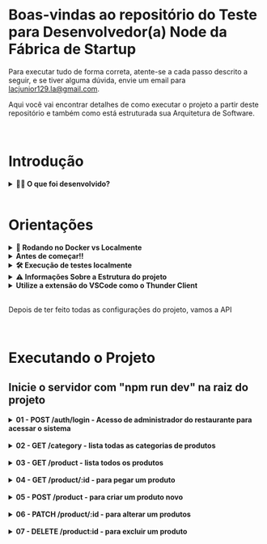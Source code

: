 # Boas-vindas ao repositório do Teste para Desenvolvedor(a) Node da Fábrica de Startup

  Para executar tudo de forma correta, atente-se a cada passo descrito a seguir, e se tiver alguma dúvida, envie um email para lacjunior129.la@gmail.com.

  Aqui você vai encontrar detalhes de como executar o projeto a partir deste repositório e também como está estruturada sua Arquitetura de Software.

<br>

# Introdução

<details>
  <summary><strong> 👨‍💻 O que foi desenvolvido?</strong></summary>

  Este projeto foi desenvolvido utilizando os princípios de Programação Orientada a Objetos(`POO`) para a construção de uma API com `CRUD` para gerenciar o menu de um restaurante. A API foi feita em Node.js utilizando TypeScript, uma linguagem de programação de um superconjunto sintático estrito de JavaScript e tipagem estática opcional a linguagem, e o banco de dados `MongoDB` através do framework do `Mongoose`.

  <br>
</details>

<br>

# Orientações

<details>
  <summary><strong>🐳 Rodando no Docker vs Localmente</strong></summary>

  ## 👉 Com Docker

  **⚠ Antes de começar, seu docker-compose precisa estar na versão 1.29 ou superior. [Veja aqui](https://www.digitalocean.com/community/tutorials/how-to-install-and-use-docker-compose-on-ubuntu-20-04-pt) ou [na documentação](https://docs.docker.com/compose/install/) como instalá-lo. No primeiro artigo, você pode substituir onde está com `1.26.0` por `1.29.2`.**

  > :information_source: Rode os serviços `node` e `db` com o comando `docker-compose up -d`.

  - Lembre-se de parar o `mongo` se estiver usando localmente na porta padrão (`27017`), ou adapte, caso queira fazer uso da aplicação em containers
  - Esses serviços irão inicializar um container chamado `online_menu` e outro chamado `online_menu_db`.
  - A partir daqui você pode rodar o container `online_menu` via CLI ou abri-lo no VS Code.
  
  > :information_source: Use o comando `docker exec -it online_menu bash`.

  - Ele te dará acesso ao terminal interativo do container criado pelo compose, que está rodando em segundo plano.
  
  > :information_source: Instale as dependências com `npm install` 

  - **⚠ Atenção:** Caso opte por utilizar o Docker, **TODOS** os comandos disponíveis no `package.json` (npm start, npm test, npm run dev, ...) devem ser executados **DENTRO** do container, ou seja, no terminal que aparece após a execução do comando `docker exec` citado acima.
  
  <br />

  ## 👉 Sem Docker

  > :information_source: Instale as dependências com `npm install`

  - ✨ **Dica:** Para rodar o projeto desta forma, obrigatoriamente você deve ter o `node` instalado em seu computador.
  
  ### Informação muito importante se não for usar o Docker

  - Para utilizar as variáveis de ambiente, renomeie o arquivo `.env.example` para `.env`
  
  <br>
</details>

<details>
  <summary><strong>Antes de começar!!</strong></summary>

  1. Clone o repositório
  
  - Use o comando: `git clone https://github.com/jcaluiz/online-menu-fs-api.git`.
  - Entre na pasta do repositório que você acabou de clonar:
    - `cd online-menu-fs-api`

  2. Instale as dependências

  - `npm install`
  
  <br>
</details>

<details>
  <summary><strong>🛠 Execução de testes localmente</strong></summary>

  Em breve será desenvolvido os testes
  <br>
</details>

<details>
  <summary><strong>⚠️ Informações Sobre a Estrutura do projeto </strong></summary>

  ## Arquitetura do projeto

  A arquitetura de software do projeto é a MSC (Model-Service-Controller), que é uma variação da MVC. O padrão da MSC separa em três componentes principais: model, service e controller.

  O `Model` é responsável por acomodar todo código capaz de acessar dados para o banco de dados MongoDB utilizando o framework mongoose. As outras camadas não precisam saber qual é o banco de dados que está sendo armazenado ou recuperado.

  O `Service` é responsável por validar as regras de negócio para o acesso do administrador, para acessar as categorias e para estruturar os dados de `CRUD` de produtos.

  O `Controller` é responsável por validar os valores recebidos do cliente da aplicação. Ele pode receber um `JSON` dentro do corpo da requisição `HTTP`, parâmetros de requisição, dentre outros.

  ```tree
  .
  ├── src/
  │   ├──api/
  │   │  ├── Controllers/
  │   │  ├── data/
  │   │  ├── Domains/
  │   │  ├── Interfaces/
  │   │  ├── Middlewares/
  │   │  ├── Models/
  │   │  ├── Routes/
  │   │  ├── Services/
  │   │  ├── shared/
  │   │  ├── Utils/
  │   │  └── ...
  │   ├── tests/
  │   │   ├── unit/
  │   |   │      ├── Services/
  │   |   │      ├── ...
  │   |   └── ... 
  │   └── ...
  ```

  ### Informações dos papéis de cada pasta

  - A pasta `data` está armazenando um `JSON` que contém uma lista de categorias que dá a possibilidade de adicionar diretamente as categorias no banco de dados. Estes dados em `JSON` são utilizados na inicialização do servidor `Express`.
  - A pasta `Domains` é responsável por formatar os dados para uma forma mais legível no retorno dos métodos das classes que necessitam de apresentar esses dados numa requisição `HTTP`.
  - A pasta `Interfaces` contém as interfaces de IUser, que padroniza a forma de armazenamento e desenvolvimento do usuário administrador, de IProduct, que padroniza a forma de armazenamento e desenvolvimento de produtos, e de ICategory, ue padroniza a forma de armazenamento e desenvolvimento de categorias.
  - A pasta `Middlewares` contém os middlewares de tratamento de erro no arquivo `ErrorHandler`, de criação e verificação de token utilizando o `Json Web Token` no arquivo `Token` e o de autorização, responsável por verificar se contém um token no headers.Authorization e se é um token válido, no arquivo `Authorization`.
  - A pasta `Routes` que contém os métodos de rotas como `GET`, `POST`, `PATCH` e `DELETE`. Dentro dessa pasta há arquivos correspondente a cada tipo de coleção e possui e além de possuir os controllers nos seus métodos, também possui os middlewares de autorização e de tratamento de erro.
  - A pasta `shared` contém um arquivo que possui um objeto com os `status code` para ser usado na resposta das requisições.
  - A pasta `Util` contém um arquivo para estruturar os erros que é recebido das exceções das arquiteturas e fazer o tratamento em `ErrorHandler.handle`.
  - Além de tudo isso, contém dentro da pasta `api` os arquivos `app` e `server`. O `app` é responsável pelas configurações do servidor e o server inicia o servidor com o `npm run dev`.
  
</details>

<details>
<summary><strong>Utilize a extensão do VSCode como o Thunder Client</strong></summary>

  ## Thunder Client
  > O Thunder Client é uma extensão do Visual Studio Code que funciona como nosso client REST habitual onde podemos fazer requests GET, POST, PUT, DELETE, PATCH, HEAD, OPTIONS e também requests de GraphQL, ele foi desenvolvido por Ranga Vadhineni usando JavaScript, Flexbox, Typescript, Ace Editor, Got, Nedb, tudo isso sem frameworks JS e Bootstrap.

  Fonte: [Artigo sobre o Thunder Client](https://lucascmendes.medium.com/thunder-client-o-novo-client-rest-do-momento-3d8537821a23)

</details>

<br>

Depois de ter feito todas as configurações do projeto, vamos a API

<br>

# Executando o Projeto

## Inicie o servidor com "npm run dev" na raiz do projeto

  <details>
 
  <summary><strong>01 - POST /auth/login - Acesso de administrador do restaurante para acessar o sistema</strong></summary>

  * Existe um usuário administrador. Para ter acesso e receber o token, deve ter no `body` da requisição o seguinte usuário:
  
  ~~~json
  {
    "email": "adm@email.com",
    "password": "@Luiz2912"
  }
  ~~~

  * A rota localmente fica dessa forma: `http://localhost:3001/auth/login`. Caso tenha mudado a porta, é só trocar o 3001 pela porta trocada.

  * Deve retornar um token parecido com esse:

  ~~~json
  {
    "token": "eyJhbGciOiJIUzI1NiIsInR5cCI6IkpXVCJ9.eyJlbWFpbCI6ImFkbUBlbWFpbC5jb20iLCJpYXQiOjE2ODEwNjEwMTMsImV4cCI6MTY4MTE0NzQxM30.ttl7564Tim695GFOZ2K7yxtvVcxHin6jv0XO0B_j20I"
  }
  ~~~

  * O token que receber deve ser utilizado para tudo a partir de agora até que expire o tempo de 1 dia, o tempo de validade do token.

  * Caso digite email ou senha inválidos, receberá a seguinte mensagem:

  ~~~json
  {
    "message": "Usuário não encontrado"
  }
  ~~~

  </details>

  <br>

  <details>
  <summary><strong>02 - GET /category - lista todas as categorias de produtos</strong></summary>

  <br>

  ### Rota para a requisição

  * Ao utilizar o GET /category, caso a porta seja 3001, a rota fica a seguinte: `http://localhost:3001/category/`

  ### Autenticação com token

  * Caso não passe o token que recebeu de POST /auth/login, receberá a seguinte mensagem:

    ~~~json
    {
      "message": "Token not found"
    }
    ~~~

  * E caso passe um token inválido, receberá a seguinte mensagem:

    ~~~json
    {
      "message": "Invalid Token"
    }
    ~~~

  ### Dado de Category

  * A estrutura de Category é a seguinte:
  
      ~~~typescript
      {
        id: string,
        parent: Category | null,
        name: string,
      }
      ~~~

  ### Fazendo a requisição

  <details>
  <summary>Ao executar o GET /category, deve retornar as seguintes categorias:</summary>

  <br>

   ~~~json
  [
    {
      "id": "6432ef6413905a7d1dc4702e",
      "parent": null,
      "name": "Bebidas"
    },
    {
      "id": "6432ef6413905a7d1dc4702f",
      "parent": null,
      "name": "Almoço"
    },
    {
      "id": "6432ef6413905a7d1dc47030",
      "parent": null,
      "name": "Sobremesas"
    },
    {
      "id": "6432ef6413905a7d1dc47031",
      "parent": {
        "parent": null,
        "name": "Bebidas"
      },
      "name": "Refrigerantes"
    },
    {
      "id": "6432ef6413905a7d1dc47032",
      "parent": {
        "parent": null,
        "name": "Bebidas"
      },
      "name": "Sucos Naturais"
    },
    {
      "id": "6432ef6413905a7d1dc47033",
      "parent": {
        "parent": null,
        "name": "Bebidas"
      },
      "name": "Água Mineral"
    },
    {
      "id": "6432ef6413905a7d1dc47034",
      "parent": {
        "parent": null,
        "name": "Bebidas"
      },
      "name": "Chás"
    },
    {
      "id": "6432ef6413905a7d1dc47035",
      "parent": {
        "parent": null,
        "name": "Bebidas"
      },
      "name": "Cafés"
    },
    {
      "id": "6432ef6413905a7d1dc47036",
      "parent": {
        "parent": null,
        "name": "Almoço"
      },
      "name": "Pratos Principais"
    },
    {
      "id": "6432ef6413905a7d1dc47037",
      "parent": {
        "parent": {
          "parent": null,
          "name": "Almoço"
        },
        "name": "Pratos Principais"
      },
      "name": "Carne"
    },
    {
      "id": "6432ef6413905a7d1dc47038",
      "parent": {
        "parent": {
          "parent": null,
          "name": "Almoço"
        },
        "name": "Pratos Principais"
      },
      "name": "Frango"
    },
    {
      "id": "6432ef6413905a7d1dc47039",
      "parent": {
        "parent": {
          "parent": null,
          "name": "Almoço"
        },
        "name": "Pratos Principais"
      },
      "name": "Peixe"
    },
    {
      "id": "6432ef6413905a7d1dc4703a",
      "parent": {
        "parent": null,
        "name": "Almoço"
      },
      "name": "Saladas"
    },
    {
      "id": "6432ef6413905a7d1dc4703b",
      "parent": {
        "parent": null,
        "name": "Almoço"
      },
      "name": "Sopas"
    },
    {
      "id": "6432ef6413905a7d1dc4703c",
      "parent": {
        "parent": null,
        "name": "Almoço"
      },
      "name": "Acompanhamentos"
    },
    {
      "id": "6432ef6413905a7d1dc4703d",
      "parent": {
        "parent": null,
        "name": "Sobremesas"
      },
      "name": "Bolos"
    },
    {
      "id": "6432ef6413905a7d1dc4703e",
      "parent": {
        "parent": null,
        "name": "Sobremesas"
      },
      "name": "Sorvetes"
    },
    {
      "id": "6432ef6413905a7d1dc4703f",
      "parent": {
        "parent": null,
        "name": "Sobremesas"
      },
      "name": "Pudins"
    }
  ]
  ~~~

  </details>
  </details>

  <br>

  <details>
  <summary><strong>03 - GET /product - lista todos os produtos</strong></summary>

  <br>

  ### Rota para a requisição
  * Ao utilizar o `GET /product`, caso a porta seja 3001, a rota fica a seguinte: `http://localhost:3001/product/`

  ### Autenticação com token

  * Caso não passe o token que recebeu de POST /auth/login, receberá a seguinte mensagem:

    ~~~json
    {
      "message": "Token not found"
    }
    ~~~

  * E caso passe um token inválido, receberá a seguinte mensagem:

    ~~~json
    {
      "message": "Invalid Token"
    }
    ~~~

  ### Dado de Product

  * A estrutura de Product é a seguinte:
  
    ~~~typescript
    {
        id: string,
        categories: Category.ObjectId[],
        name: string,
        qty: number,
        price: number,
      }
    ~~~

  Em `categories`, são armazenadas os ObjectId nas categorias dos produtos.

  ### Fazendo a requisição

  * Caso a coleção de produtos esteja vazia, retornará a seguinte mensagem:

    ~~~json
    {
      "message": "The Product Collection is empty"
    }
    ~~~

  * Caso queira ver como retorna todos os produtos quando a coleção não está vazia, localmente no seu computador, vá até o passo 5 e depois retorne.

  * Com a coleção populada, retornará da seguinte forma:

    ~~~json
    [
      {
        "id": "6433738145742a7c2ca2c14b",
        "categories": [
          "6433713845742a7c2ca2c138"
        ],
        "name": "Coca Cola 2 litros",
        "qty": 10,
        "price": 8
      },
      {
        "id": "6433771d45742a7c2ca2c150",
        "categories": [
          "6433713845742a7c2ca2c139"
        ],
        "name": "Suco de Maracujá 500 ml",
        "qty": 20,
        "price": 5
      },
      {
        "id": "643378b545742a7c2ca2c153",
        "categories": [
          "6433713845742a7c2ca2c13d"
        ],
        "name": "Risoto de Camarão",
        "qty": 20,
        "price": 15
      }
    ]
    ~~~

  </details>

  <br>

  <details>
  <summary><strong>04 - GET /product/:id - para pegar um produto</strong></summary>
  <br>

  ### Rota para a requisição
  * Ao utilizar o `GET /product/:id`, caso a porta seja 3001, a rota fica a seguinte: `http://localhost:3001/product/643378b545742a7c2ca2c153`

  ### Autenticação com token

  * Caso não passe o token que recebeu de POST /auth/login, receberá a seguinte mensagem:

    ~~~json
    {
      "message": "Token not found"
    }
    ~~~

  * E caso passe um token inválido, receberá a seguinte mensagem:

    ~~~json
    {
      "message": "Invalid Token"
    }
    ~~~

  ### Fazendo a requisição

  * Caso passe um Id que não existe, receberá a seguinte mensagem:

  ~~~json
  {
    "message": "Invalid Id"
  }
  ~~~

  * Caso passe um Id que existe no banco de dados e na coleção de `product`, terá o `status code 200 OK` e receberá o seguinte retorno:

  ~~~json
  {
    "id": "643378b545742a7c2ca2c153",
    "categories": [
      "6433713845742a7c2ca2c13d"
    ],
    "name": "Risoto de Camarão",
    "qty": 20,
    "price": 15
  }
  ~~~

  </details>

  <br>

  <details>
  <summary><strong>05 - POST /product - para criar um produto novo</strong></summary>
  <br>

  ### Rota para a requisição
  * Ao utilizar o `POST /product/`, caso a porta seja 3001, a rota fica a seguinte: `http://localhost:3001/product`

  ### Autenticação com token

  * Caso não passe o token que recebeu de POST /auth/login, receberá a seguinte mensagem:

    ~~~json
    {
      "message": "Token not found"
    }
    ~~~

  * E caso passe um token inválido, receberá a seguinte mensagem:

    ~~~json
    {
      "message": "Invalid Token"
    }
    ~~~

  ### Fazendo a requisição

  * Caso falte alguma propriedade no `body`, o `status code será 500` e a mensagem recebida será:

  ~~~json
  {
    "message": "Product validation failed: qty: Path `qty` is required."
  }
  ~~~

  #### Informações importantes para a requisição

  - Esta deve ser a estrutura do `body`:

  ~~~json
  {
    "categories": [
      {
        "name": "Pratos Principais"
      }
    ],
    "name": "Risoto de Camarão",
    "qty": 20,
    "price": 5
  }
  ~~~

  * Observe que dentro de `categories` deve receber um objeto que contenha uma chave `name`. O retorno será assim:

  ~~~json
  {
    "id": "64337f9945742a7c2ca2c162",
    "categories": [
      {
        "name": "Pratos Principais",
        "parent": {
          "parent": null,
          "name": "Almoço"
        },
        "id": "6433713845742a7c2ca2c13d"
      }
    ],
    "name": "Risoto de Camarão",
    "qty": 20,
    "price": 5
  }
  ~~~

  Porém, no banco de dados, em categories, recebe um id do tipo ObjectId. Assim que fica armazenado no banco de dados:

  ~~~json
  {
    "id": "64337f9945742a7c2ca2c162",
    "categories": [
      "6433713845742a7c2ca2c13d"
    ],
    "name": "Risoto de Camarão",
    "qty": 20,
    "price": 5
  }
  ~~~

  Percebe que é o mesmo id de cima.

  

  </details>

  <br>

  <details>
  <summary><strong>06 - PATCH /product/:id - para alterar um produtos</strong></summary>
  <br>

  ### Rota para a requisição
  * Ao utilizar o `PATCH /product/:id`, caso a porta seja 3001, a rota fica a seguinte: `http://localhost:3001/product/64337f9945742a7c2ca2c162`

  ### Autenticação com token

  * Caso não passe o token que recebeu de POST /auth/login, receberá a seguinte mensagem:

    ~~~json
    {
      "message": "Token not found"
    }
    ~~~

  * E caso passe um token inválido, receberá a seguinte mensagem:

    ~~~json
    {
      "message": "Invalid Token"
    }
    ~~~

  ### Fazendo a requisição

  * Vamos alterar um produto existente. Vamos alterar esse:

  ~~~json
  {
    "id": "64337f9945742a7c2ca2c162",
    "categories": [
      "6433713845742a7c2ca2c13d"
    ],
    "name": "Risoto de Camarão",
    "qty": 20,
    "price": 5
  }
  ~~~

  Vamos trocar o Risoto de Camarão por Risoto de Frango e vamos ver o retorno:

  ~~~json
  {
    "id": "64337f9945742a7c2ca2c162",
    "categories": [
      "6433880fcc2ac8d441198d81"
    ],
    "name": "Risoto de Frango",
    "qty": 20,
    "price": 5
  }
  ~~~

  </details>

  <br>

  <details>
  <summary><strong>07 - DELETE /product:id - para excluir um produto</strong></summary>
  <br>
  ### Rota para a requisição
  * Ao utilizar o `DELETE /product:id`, caso a porta seja 3001, a rota fica a seguinte: `http://localhost:3001/product/64337f9945742a7c2ca2c162`

  ### Autenticação com token

  * Caso não passe o token que recebeu de POST /auth/login, receberá a seguinte mensagem:

    ~~~json
    {
      "message": "Token not found"
    }
    ~~~

  * E caso passe um token inválido, receberá a seguinte mensagem:

    ~~~json
    {
      "message": "Invalid Token"
    }
    ~~~

  ### Fazendo a requisição

  * Vamos usar o produto deste exemplo:

   ~~~json
  {
    "id": "64337f9945742a7c2ca2c162",
    "categories": [
      "6433880fcc2ac8d441198d81"
    ],
    "name": "Risoto de Frango",
    "qty": 20,
    "price": 5
  }
  ~~~

  Ao deletar, retorna o próprio `JSON` acima

  </details>
  
